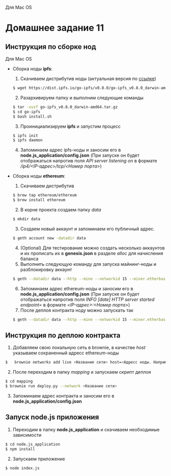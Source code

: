 Для Mac OS 

# Домашнее задание 11

## Инструкция по сборке нод

Для Mac OS 

- Сборка ноды **ipfs**:
  1) Скачиваем дистрибутив ноды (актуальная версия по [ссылке](https://dist.ipfs.io/#go-ipfs))
  ```sh
  $ wget https://dist.ipfs.io/go-ipfs/v0.8.0/go-ipfs_v0.8.0_darwin-amd64.tar.gz 
  ```
  2) Разархивируем папку и выполним следующие команды
  ```sh
  $ tar -xvzf go-ipfs_v0.8.0_darwin-amd64.tar.gz
  $ cd go-ipfs
  $ bash install.sh
  ```
  3) Проинициализируем **ipfs** и запустим процесс
  ```sh
  $ ipfs init
  $ ipfs daemon
  ```
  4) Запоминаем адрес ipfs-ноды и заносим его в **node.js_application/config.json** (При запуске он будет отображаться напротив поля *API server listening on* в формате */ip4/<IP-адрес>/tcp/<Номер порта>*)

- Сборка ноды **ethereum**:
  1) Скачиваем дистрибутив
  ```sh
  $ brew tap ethereum/ethereum
  $ brew install ethereum
  ```
  2) В корне проекта создаем папку *data*
  ```sh
  $ mkdir data
  ```
  3) Создаем новый аккаунт и запоминаем его публичный адрес.
  ```sh
  $ geth account new -datadir data
  ```
  4) (Optional) Для тестирование можно создать несколько аккаунтов и их прописать их в **genesis.json** в разделе *alloc* для начисления баланса
  5) Выполнить следующую команду для запуска майнинг-ноды и разблокировку аккаунт
  ```sh
  $ geth --datadir data --http --mine --networkid 15 --miner.etherbase <Запомненный аккаунт> --miner.gasprice 0 --miner.threads 2 --unlock <Запомненный аккаунт> --allow-insecure-unlock
  ```
  6) Запоминаем адрес ethereum-ноды и заносим его в **node.js_application/config.json** (При запуске он будет отображаться напротив поля *INFO [date] HTTP server started endpoint=* в формате *<IP-адрес>:<Номер порта>*)
  7) После деплоя контракта ноду можно запускать так
  ```sh
  $ geth --datadir data --http --mine --networkid 15 --miner.etherbase <Любой созданный акканут> --miner.gasprice 0 --miner.threads 2
  ```

## Инструкция по деплою контракта 
 1) Добавляем свою локальную сеть в brownie, в качестве *host* указываем сохраненный адресс ethereum-ноды
 ```sh
 $   brownie networks add live <Название сети> host=<Адресс ноды. Например: http://127.0.0.1:8545> chainid=15
 ```
 2) После переходим в папку *mapping* и запускаем скрипт деплоя
 ```sh 
 $ cd mapping
 $ brownie run deploy.py --network <Название сети>
 ```
 3) Запоминаем адрес контракта и заносим его в **node.js_application/config.json**

## Запуск node.js приложения
 1) Переходим в папку **node.js_application** и скачиваем необходимые зависимости
 ```sh
 $ cd node.js_application
 $ npm install
 ```
 2) Запускаем приложение
 ```sh
 $ node index.js
 ```




